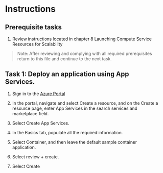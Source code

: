 # Instructions

## Prerequisite tasks

1. Review instructions located in chapter 8 Launching Compute Service Resources for Scalability
> Note: After reviewing and complying with all required prerequisites return to this file and continue to the next task.

## Task 1: Deploy an application using App Services.

1.	Sign in to the [Azure Portal](https://portal.azure.com/)

1.	In the portal, navigate and select Create a resource, and on the Create a resource page, enter App Services in the search services and marketplace field.

1.	Select Create App Services.

1.	In the Basics tab, populate all the required information.

1.	Select Container, and then leave the default sample container application.

1.	Select review + create.

1.	Select Create

